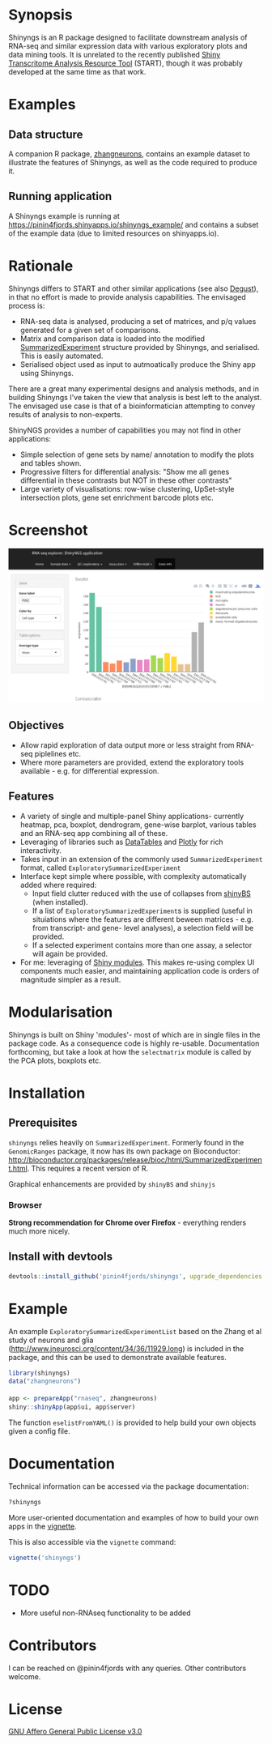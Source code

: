 <!-- README.md is generated from README.Rmd. Please edit that file -->
Synopsis
========

Shinyngs is an R package designed to facilitate downstream analysis of RNA-seq and similar expression data with various exploratory plots and data mining tools. It is unrelated to the recently published [Shiny Transcritome Analysis Resource Tool](https://github.com/jminnier/STARTapp) (START), though it was probably developed at the same time as that work.

Examples
========

Data structure
--------------

A companion R package, [zhangneurons](https://github.com/pinin4fjords/zhangneurons), contains an example dataset to illustrate the features of Shinyngs, as well as the code required to produce it.

Running application
-------------------

A Shinyngs example is running at <https://pinin4fjords.shinyapps.io/shinyngs_example/> and contains a subset of the example data (due to limited resources on shinyapps.io).

Rationale
=========

Shinyngs differs to START and other similar applications (see also [Degust](http://www.vicbioinformatics.com/degust/)), in that no effort is made to provide analysis capabilities. The envisaged process is:

-   RNA-seq data is analysed, producing a set of matrices, and p/q values generated for a given set of comparisons.
-   Matrix and comparison data is loaded into the modified [SummarizedExperiment](http://bioconductor.org/packages/release/bioc/html/SummarizedExperiment.html) structure provided by Shinyngs, and serialised. This is easily automated.
-   Serialised object used as input to autmoatically produce the Shiny app using Shinyngs.

There are a great many experimental designs and analysis methods, and in building Shinyngs I've taken the view that analysis is best left to the analyst. The envisaged use case is that of a bioinformatician attempting to convey results of analysis to non-experts.

ShinyNGS provides a number of capabilities you may not find in other applications:

-   Simple selection of gene sets by name/ annotation to modify the plots and tables shown.
-   Progressive filters for differential analysis: "Show me all genes differential in these contrasts but NOT in these other contrasts"
-   Large variety of visualisations: row-wise clustering, UpSet-style intersection plots, gene set enrichment barcode plots etc.

Screenshot
==========

![Example: the gene page](screenshots/gene_page.png)

Objectives
----------

-   Allow rapid exploration of data output more or less straight from RNA-seq piplelines etc.
-   Where more parameters are provided, extend the exploratory tools available - e.g. for differential expression.

Features
--------

-   A variety of single and multiple-panel Shiny applications- currently heatmap, pca, boxplot, dendrogram, gene-wise barplot, various tables and an RNA-seq app combining all of these.
-   Leveraging of libraries such as [DataTables](https://rstudio.github.io/DT/) and [Plotly](https://plot.ly/) for rich interactivity.
-   Takes input in an extension of the commonly used `SummarizedExperiment` format, called `ExploratorySummarizedExperiment`
-   Interface kept simple where possible, with complexity automatically added where required:
    -   Input field clutter reduced with the use of collapses from [shinyBS](https://ebailey78.github.io/shinyBS/index.html) (when installed).
    -   If a list of `ExploratorySummarizedExperiment`s is supplied (useful in situiations where the features are different beween matrices - e.g. from transcript- and gene- level analyses), a selection field will be provided.
    -   If a selected experiment contains more than one assay, a selector will again be provided.
-   For me: leveraging of [Shiny modules](http://shiny.rstudio.com/articles/modules.html). This makes re-using complex UI components much easier, and maintaining application code is orders of magnitude simpler as a result.

Modularisation
==============

Shinyngs is built on Shiny 'modules'- most of which are in single files in the package code. As a consequence code is highly re-usable. Documentation forthcoming, but take a look at how the `selectmatrix` module is called by the PCA plots, boxplots etc.

Installation
============

Prerequisites
-------------

`shinyngs` relies heavily on `SummarizedExperiment`. Formerly found in the `GenomicRanges` package, it now has its own package on Bioconductor: <http://bioconductor.org/packages/release/bioc/html/SummarizedExperiment.html>. This requires a recent version of R.

Graphical enhancements are provided by `shinyBS` and `shinyjs`

### Browser

**Strong recommendation for Chrome over Firefox** - everything renders much more nicely.

Install with devtools
---------------------

``` r
devtools::install_github('pinin4fjords/shinyngs', upgrade_dependencies = FALSE)
```

Example
=======

An example `ExploratorySummarizedExperimentList` based on the Zhang et al study of neurons and glia (<http://www.jneurosci.org/content/34/36/11929.long>) is included in the package, and this can be used to demonstrate available features.

``` r
library(shinyngs)
data("zhangneurons")

app <- prepareApp("rnaseq", zhangneurons)
shiny::shinyApp(app$ui, app$server)
```

The function `eselistFromYAML()` is provided to help build your own objects given a config file.

Documentation
=============

Technical information can be accessed via the package documentation:

``` r
?shinyngs
```

More user-oriented documentation and examples of how to build your own apps in the [vignette](https://rawgit.com/pinin4fjords/shinyngs/master/inst/doc/shinyngs.html).

This is also accessible via the `vignette` command:

``` r
vignette('shinyngs')
```

TODO
====

-   More useful non-RNAseq functionality to be added

Contributors
============

I can be reached on @pinin4fjords with any queries. Other contributors welcome.

License
=======

[GNU Affero General Public License v3.0](LICENSE.txt)
